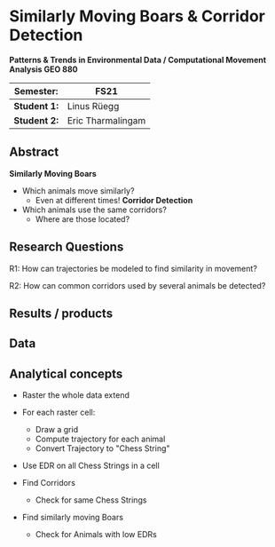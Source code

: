 # Similarly Moving Boars & Corridor Detection 

**Patterns & Trends in Environmental Data / Computational Movement
Analysis GEO 880**

| Semester:      |  FS21                                 |
|----------------|---------------------------------- |
| **Student 1:** |  Linus Rüegg                                 |
| **Student 2:** |  Eric Tharmalingam                |


## Abstract 

<!-- A short abstract of your project proposal (50-60 words) -->
**Similarly Moving Boars**
- Which animals move similarly?
  - Even at different times!
**Corridor Detection**
- Which animals use the same corridors?
  - Where are those located?

## Research Questions

<!-- What are the research questions of your project? (50-60 words) -->

R1: How can trajectories be modeled to find similarity in movement?

R2: How can common corridors used by several animals be detected?

## Results / products

<!-- Which results/products do you expect, anticipate? -->

## Data

<!-- What data will you use? Will you require additional context data? Where do you get this data from? Do you already have all the data? -->

## Analytical concepts

<!-- Which analytical concepts will you use? What conceptual movement spaces and respective modelling approaches of trajectories will you be using? What additional spatial analysis methods will you be using? -->
- Raster the whole data extend
- For each raster cell:
  - Draw a grid 
  - Compute trajectory for each animal
  - Convert Trajectory to "Chess String"
- Use EDR on all Chess Strings in a cell

- Find Corridors
  - Check for same Chess Strings

- Find similarly moving Boars
  - Check for Animals with low EDRs


